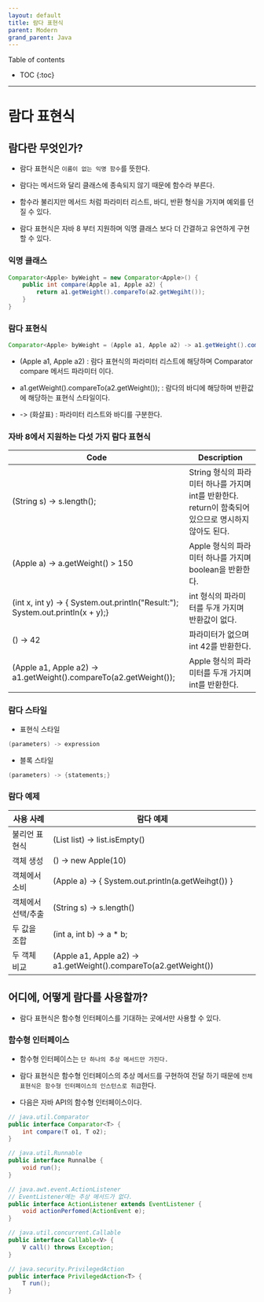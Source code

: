 ```yaml
---
layout: default
title: 람다 표현식
parent: Modern
grand_parent: Java
---
```



Table of contents


- TOC
{:toc}


---

# 람다 표현식

## 람다란 무엇인가?

- 람다 표현식은 `이름이 없는 익명 함수`를 뜻한다.

- 람다는 메서드와 달리 클래스에 종속되지 않기 때문에 함수라 부른다.

- 함수라 불리지만 메서드 처럼 파라미터 리스트, 바디, 반환 형식을 가지며 예외를 던질 수 있다.

- 람다 표현식은 자바 8 부터 지원하며 익명 클래스 보다 더 간결하고 유연하게 구현할 수 있다.


### 익명 클래스

```java
Comparator<Apple> byWeight = new Comparator<Apple>() {
    public int compare(Apple a1, Apple a2) {
        return a1.getWeight().compareTo(a2.getWegiht());
    }
}
```

### 람다 표현식

```java
Comparator<Apple> byWeight = (Apple a1, Apple a2) -> a1.getWeight().compareTo(a2.getWeight());
```

- (Apple a1, Apple a2) : 람다 표현식의 파라미터 리스트에 해당하며 Comparator compare 메서드 파라미터 이다.

- a1.getWeight().compareTo(a2.getWeight()); : 람다의 바디에 해당하며 반환값에 해당하는 표현식 스타일이다.

- -> (화살표) : 파라미터 리스트와 바디를 구분한다.

### 자바 8에서 지원하는 다섯 가지 람다 표현식

Code | Description
---|---
(String s) -> s.length(); | String 형식의 파라미터 하나를 가지며 int를 반환한다. return이 함축되어 있으므로 명시하지 않아도 된다.
(Apple a) -> a.getWeight() > 150 | Apple 형식의 파라미터 하나를 가지며 boolean을 반환한다.
(int x, int y) -> { System.out.println("Result:"); System.out.println(x + y);} | int 형식의 파라미터를 두개 가지며 반환값이 없다.
() -> 42 | 파라미터가 없으며 int 42를 반환한다.
(Apple a1, Apple a2) -> a1.getWeight().compareTo(a2.getWeight()); | Apple 형식의 파라미터를 두개 가지며 int를 반환한다.

### 람다 스타일

- 표현식 스타일

```java
(parameters) -> expression
```

- 블록 스타일

```java
(parameters) -> {statements;}
```

### 람다 예제

사용 사례 | 람다 예제
---|---
불리언 표현식 | (List<String> list) -> list.isEmpty()
객체 생성 | () -> new Apple(10)
객체에서 소비 | (Apple a) -> { System.out.println(a.getWeihgt()) }
객체에서 선택/추출 | (String s) -> s.length()
두 값을 조합 | (int a, int b) -> a * b;
두 객체 비교 | (Apple a1, Apple a2) -> a1.getWeight().compareTo(a2.getWeight())

## 어디에, 어떻게 람다를 사용할까?

- 람다 표현식은 함수형 인터페이스를 기대하는 곳에서만 사용할 수 있다.

### 함수형 인터페이스

- 함수형 인터페이스는 `단 하나의 추상 메서드만 가진다.`

- 람다 표현식은 함수형 인터페이스의 추상 메서드를 구현하여 전달 하기 때문에 `전체 표현식은 함수형 인터페이스의 인스턴스로 취급`한다.

- 다음은 자바 API의 함수형 인터페이스이다.

```java
// java.util.Comparator
public interface Comparator<T> {
    int compare(T o1, T o2);
}

// java.util.Runnable
public interface Runnalbe {
    void run();
}

// java.awt.event.ActionListener
// EventListener에는 추상 메서드가 없다.
public interface ActionListener extends EventListener {
    void actionPerfomed(ActionEvent e);
}

// java.util.concurrent.Callable
public interface Callable<V> {
    V call() throws Exception;
}

// java.security.PrivilegedAction
public interface PrivilegedAction<T> {
    T run();
}
```

